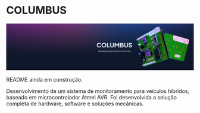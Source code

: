 # COLUMBUS

![alt text](https://github.com/GCGusmao/COLUMBUS/blob/master/IMG%20FILES/Frame%202.png?raw=true)

README ainda em construção.

Desenvolvimento de um sistema de monitoramento para veículos híbridos, baseado em microcontrolador Atmel AVR. Foi desenvolvida a solução completa de hardware, software e soluções mecânicas.
